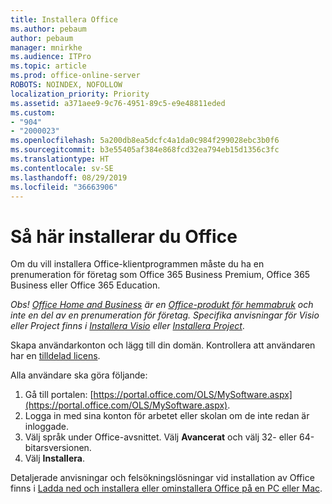 ```yaml
---
title: Installera Office
ms.author: pebaum
author: pebaum
manager: mnirkhe
ms.audience: ITPro
ms.topic: article
ms.prod: office-online-server
ROBOTS: NOINDEX, NOFOLLOW
localization_priority: Priority
ms.assetid: a371aee9-9c76-4951-89c5-e9e48811eded
ms.custom:
- "904"
- "2000023"
ms.openlocfilehash: 5a200db8ea5dcfc4a1da0c984f299028ebc3b0f6
ms.sourcegitcommit: b3e55405af384e868fcd32ea794eb15d1356c3fc
ms.translationtype: HT
ms.contentlocale: sv-SE
ms.lasthandoff: 08/29/2019
ms.locfileid: "36663906"
---
```

# <a name="how-to-install-office"></a>Så här installerar du Office

Om du vill installera Office-klientprogrammen måste du ha en prenumeration för företag som Office 365 Business Premium, Office 365 Business eller Office 365 Education.
  
*Obs! [Office Home and Business](https://products.office.com/home-and-business) är en [Office-produkt för hemmabruk](https://support.office.com/article/28cbc8cf-1332-4f04-9123-9b660abb629e?wt.mc_id=Alchemy_ClientDIA) och inte en del av en prenumeration för företag. Specifika anvisningar för Visio eller Project finns i [Installera Visio](https://support.office.com/article/f98f21e3-aa02-4827-9167-ddab5b025710) eller [Installera Project](https://support.office.com/article/7059249b-d9fe-4d61-ab96-5c5bf435f281)*.

Skapa användarkonton och lägg till din domän. Kontrollera att användaren har en [tilldelad licens](https://support.office.com/article/997596b5-4173-4627-b915-36abac6786dc?wt.mc_id=Alchemy_ClientDIA).

Alla användare ska göra följande:

1. Gå till portalen: [https://portal.office.com/OLS/MySoftware.aspx](https://portal.office.com/OLS/MySoftware.aspx).
2. Logga in med sina konton för arbetet eller skolan om de inte redan är inloggade.
3. Välj språk under Office-avsnittet. Välj **Avancerat** och välj 32- eller 64-bitarsversionen.
4. Välj **Installera**.

Detaljerade anvisningar och felsökningslösningar vid installation av Office finns i [Ladda ned och installera eller ominstallera Office på en PC eller Mac](https://support.office.com/article/4414eaaf-0478-48be-9c42-23adc4716658?wt.mc_id=Alchemy_ClientDIA).
